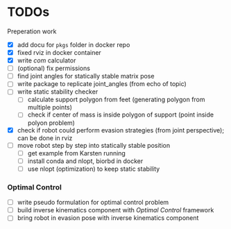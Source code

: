 # TODOs
 Preperation work
- [x] add docu for `pkgs` folder in docker repo
- [x] fixed rviz in docker container
- [x] write *com* calculator
- [ ] (optional) fix permissions
- [ ] find joint angles for statically stable matrix pose
- [ ] write package to replicate joint_angles (from echo of topic)
- [ ] write static stability checker
    - [ ] calculate support polygon from feet (generating polygon from multiple points)
    - [ ] check if center of mass is inside polygon of support (point inside polyon problem)
- [x] check if robot could perform evasion strategies (from joint perspective); can be done in rviz
- [ ] move robot step by step into statically stable position
    - [ ] get example from Karsten running
    - [ ] install conda and nlopt, biorbd in docker
    - [ ] use nlopt (optimization) to keep static stability
### Optimal Control
- [ ] write pseudo formulation for optimal control problem
- [ ] build inverse kinematics component with *Optimal Control* framework
- [ ] bring robot in evasion pose with inverse kinematics component
